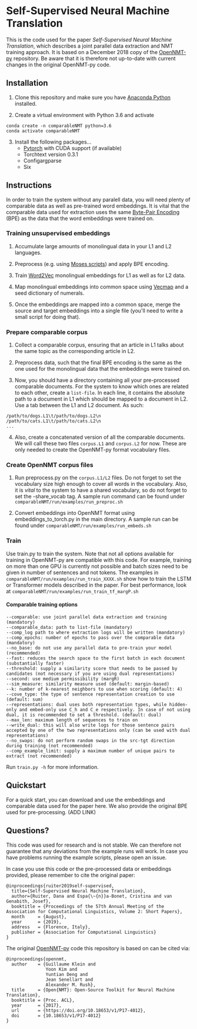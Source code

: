 # Self-Supervised Neural Machine Translation

This is the code used for the paper *Self-Supervised Neural Machine Translation*, which describes a joint parallel data extraction and NMT training approach. It is based on a December 2018 copy of the [OpenNMT-py](https://github.com/OpenNMT/OpenNMT-py) repository. Be aware that it is therefore not up-to-date with current changes in the original OpenNMT-py code.

## Installation

1. Clone this repository and make sure you have [Anaconda Python](https://www.anaconda.com/distribution/) installed.

2. Create a virtual environment with Python 3.6 and activate
```
conda create -n comparableNMT python=3.6
conda activate comparableNMT
```

3. Install the following packages...
   * [Pytorch](https://pytorch.org/) with CUDA support (if available)
   * Torchtext version 0.3.1
   * Configargparse
   * Six

## Instructions

In order to train the system without any paralell data, you will need plenty of comparable data as well as pre-trained word embeddings. It is vital that the comparable data used for extraction uses the same [Byte-Pair Encoding](https://github.com/rsennrich/subword-nmt) (BPE) as the data that the word embeddings were trained on.

### Training unsupervised embeddings

1. Accumulate large amounts of monolingual data in your L1 and L2 languages.

2. Preprocess (e.g. using [Moses scripts](https://github.com/moses-smt/mosesdecoder/tree/master/scripts)) and apply BPE encoding.

3. Train [Word2Vec](https://github.com/tmikolov/word2vec) monolingual embeddings for L1 as well as for L2 data.

4. Map monolingual embeddings into common space using [Vecmap](https://github.com/tmikolov/word2vec) and a seed dictionary of numerals.

5. Once the embeddings are mapped into a common space, merge the source and target embeddings into a single file (you'll need to write a small script for doing that).

### Prepare comparable corpus

1. Collect a comparable corpus, ensuring that an article in L1 talks about the same topic as the corresponding article in L2.

2. Preprocess data, such that the final BPE encoding is the same as the one used for the monolingual data that the embeddings were trained on.

3. Now, you should have a directory containing all your pre-processed comparable documents. For the system to know which ones are related to each other, create a `list-file`. In each line, it contains the absolute path to a document in L1 which should be mapped to a document in L2. Use a tab between the L1 and L2 document. As such:
```
/path/to/dogs.L1\t/path/to/dogs.L2\n
/path/to/cats.L1\t/path/to/cats.L2\n
...
```

4. Also, create a concatenated version of all the comparable documents. We will call these two files `corpus.L1` and `corpus.L2` for now. These are only needed to create the OpenNMT-py format vocabulary files.

### Create OpenNMT corpus files

1. Run preprocess.py on the `corpus.L1/L2` files. Do not forget to set the vocabulary size high enough to cover all words in the vocabulary. Also, it is *vital* to the system to have a shared vocabulary, so do not forget to set the -share_vocab tag. A sample run command can be found under `comparableNMT/run/examples/run_preproc.sh`

2. Convert embeddings into OpenNMT format using embeddings_to_torch.py in the main directory. A sample run can be found under `comparableNMT/run/examples/run_embeds.sh`

### Train

Use train.py to train the system. Note that not all options available for training in OpenNMT-py are compatible with this code. For example, training on more than one GPU is currently not possible and batch sizes need to be given in number of sentences and not tokens. The examples in `comparableNMT/run/examples/run_train_XXXX.sh` show how to train the LSTM or Transformer models described in the paper. For best performance, look at `comparableNMT/run/examples/run_train_tf_margP.sh`

#### Comparable training options

```
--comparable: use joint parallel data extraction and training (mandatory)
--comparable_data: path to list-file (mandatory)
--comp_log path to where extraction logs will be written (mandatory)
--comp_epochs: number of epochs to pass over the comparable data (mandatory)
--no_base: do not use any parallel data to pre-train your model (recommended)
--fast: reduces the search space to the first batch in each document (substantially faster)
--threshold: supply a similarity score that needs to be passed by candidates (not necessary if you are using dual representations)
--second: use medium permissibility (margR)
--sim_measure: similarity measure used (default: margin-based)
--k: number of k-nearest neighbors to use when scoring (default: 4)
--cove_type: the type of sentence representation creation to use (default: sum)
--representations: dual uses both representation types, while hidden-only and embed-only use C_h and C_e respectively. In case of not using dual, it is recommended to set a threshold. (default: dual)
--max_len: maximum length of sequences to train on
--write_dual: this will also write logs for those sentence pairs accepted by one of the two representations only (can be used with dual representations)
--no_swaps: do not perform random swaps in the src-tgt direction during training (not recommended)
--comp_example_limit: supply a maximum number of unique pairs to extract (not recommended)
```

Run `train.py -h` for more information.

## Quickstart

For a quick start, you can download and use the embeddings and comparable data used for the paper here. We also provide the original BPE used for pre-processing. (ADD LINK)

## Questions?

This code was used for research and is not stable. We can therefore not guarantee that any deviations from the example runs will work. In case you have problems running the example scripts, please open an issue.

In case you use this code or the pre-processed data or embeddings provided, please remember to cite the original paper:

```
@inproceedings{ruiter2019self-supervised,
  title={Self-Supervised Neural Machine Translation},
  author={Ruiter, Dana and Espa{\~{n}}a-Bonet, Cristina and van Genabith, Josef},
  booktitle = {Proceedings of the 57th Annual Meeting of the Association for Computational Linguistics, Volume 2: Short Papers},
  month     = {August},
  year      = {2019},
  address   = {Florence, Italy},
  publisher = {Association for Computational Linguistics}
}
```
The original [OpenNMT-py](https://github.com/OpenNMT/OpenNMT-py) code this repository is based on can be cited via:

```
@inproceedings{opennmt,
  author    = {Guillaume Klein and
               Yoon Kim and
               Yuntian Deng and
               Jean Senellart and
               Alexander M. Rush},
  title     = {Open{NMT}: Open-Source Toolkit for Neural Machine Translation},
  booktitle = {Proc. ACL},
  year      = {2017},
  url       = {https://doi.org/10.18653/v1/P17-4012},
  doi       = {10.18653/v1/P17-4012}
}
```





